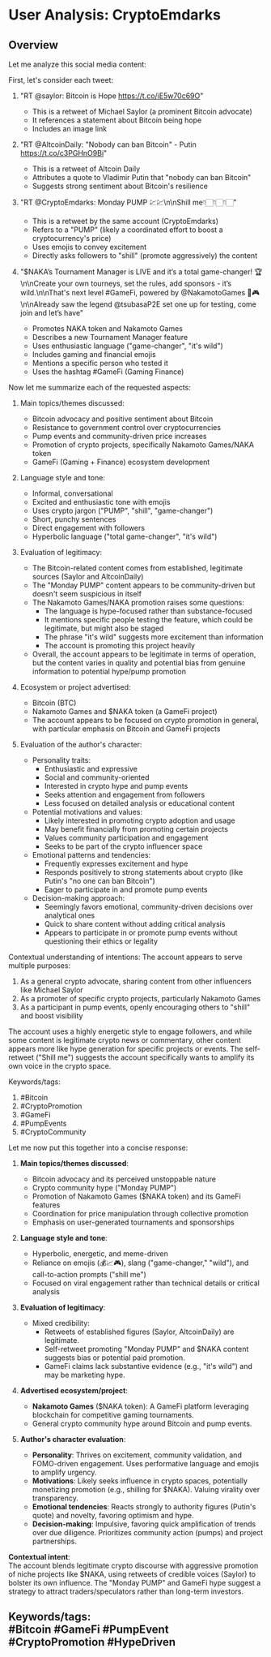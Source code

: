 # User Analysis: CryptoEmdarks

## Overview

<think>
Let me analyze this social media content:

First, let's consider each tweet:

1. "RT @saylor: Bitcoin is Hope https://t.co/iE5w70c69O"
   - This is a retweet of Michael Saylor (a prominent Bitcoin advocate)
   - It references a statement about Bitcoin being hope
   - Includes an image link

2. "RT @AltcoinDaily: \"Nobody can ban Bitcoin\" - Putin https://t.co/c3PGHnO9Bi"
   - This is a retweet of Altcoin Daily
   - Attributes a quote to Vladimir Putin that "nobody can ban Bitcoin"
   - Suggests strong sentiment about Bitcoin's resilience

3. "RT @CryptoEmdarks: Monday PUMP 💹💹\n\nShill me👇🏻👇🏻👇🏻"
   - This is a retweet by the same account (CryptoEmdarks)
   - Refers to a "PUMP" (likely a coordinated effort to boost a cryptocurrency's price)
   - Uses emojis to convey excitement
   - Directly asks followers to "shill" (promote aggressively) the content

4. "$NAKA’s Tournament Manager is LIVE and it’s a total game-changer! 🏆\n\nCreate your own tourneys, set the rules, add sponsors - it’s wild.\n\nThat's next level #GameFi, powered by @NakamotoGames 👑🎮\n\nAlready saw the legend @tsubasaP2E set one up for testing, come join and let’s have"
   - Promotes NAKA token and Nakamoto Games
   - Describes a new Tournament Manager feature
   - Uses enthusiastic language ("game-changer", "it's wild")
   - Includes gaming and financial emojis
   - Mentions a specific person who tested it
   - Uses the hashtag #GameFi (Gaming Finance)

Now let me summarize each of the requested aspects:

1. Main topics/themes discussed:
   - Bitcoin advocacy and positive sentiment about Bitcoin
   - Resistance to government control over cryptocurrencies
   - Pump events and community-driven price increases
   - Promotion of crypto projects, specifically Nakamoto Games/NAKA token
   - GameFi (Gaming + Finance) ecosystem development

2. Language style and tone:
   - Informal, conversational
   - Excited and enthusiastic tone with emojis
   - Uses crypto jargon ("PUMP", "shill", "game-changer")
   - Short, punchy sentences
   - Direct engagement with followers
   - Hyperbolic language ("total game-changer", "it's wild")

3. Evaluation of legitimacy:
   - The Bitcoin-related content comes from established, legitimate sources (Saylor and AltcoinDaily)
   - The "Monday PUMP" content appears to be community-driven but doesn't seem suspicious in itself
   - The Nakamoto Games/NAKA promotion raises some questions:
     - The language is hype-focused rather than substance-focused
     - It mentions specific people testing the feature, which could be legitimate, but might also be staged
     - The phrase "it's wild" suggests more excitement than information
     - The account is promoting this project heavily
   - Overall, the account appears to be legitimate in terms of operation, but the content varies in quality and potential bias from genuine information to potential hype/pump promotion

4. Ecosystem or project advertised:
   - Bitcoin (BTC)
   - Nakamoto Games and $NAKA token (a GameFi project)
   - The account appears to be focused on crypto promotion in general, with particular emphasis on Bitcoin and GameFi projects

5. Evaluation of the author's character:
   - Personality traits: 
     - Enthusiastic and expressive
     - Social and community-oriented
     - Interested in crypto hype and pump events
     - Seeks attention and engagement from followers
     - Less focused on detailed analysis or educational content
   - Potential motivations and values:
     - Likely interested in promoting crypto adoption and usage
     - May benefit financially from promoting certain projects
     - Values community participation and engagement
     - Seeks to be part of the crypto influencer space
   - Emotional patterns and tendencies:
     - Frequently expresses excitement and hype
     - Responds positively to strong statements about crypto (like Putin's "no one can ban Bitcoin")
     - Eager to participate in and promote pump events
   - Decision-making approach:
     - Seemingly favors emotional, community-driven decisions over analytical ones
     - Quick to share content without adding critical analysis
     - Appears to participate in or promote pump events without questioning their ethics or legality

Contextual understanding of intentions:
The account appears to serve multiple purposes:
1. As a general crypto advocate, sharing content from other influencers like Michael Saylor
2. As a promoter of specific crypto projects, particularly Nakamoto Games
3. As a participant in pump events, openly encouraging others to "shill" and boost visibility

The account uses a highly energetic style to engage followers, and while some content is legitimate crypto news or commentary, other content appears more like hype generation for specific projects or events. The self-retweet ("Shill me") suggests the account specifically wants to amplify its own voice in the crypto space.

Keywords/tags:
1. #Bitcoin
2. #CryptoPromotion
3. #GameFi
4. #PumpEvents
5. #CryptoCommunity

Let me now put this together into a concise response:
</think>

1. **Main topics/themes discussed**:  
   - Bitcoin advocacy and its perceived unstoppable nature  
   - Crypto community hype ("Monday PUMP")  
   - Promotion of Nakamoto Games ($NAKA token) and its GameFi features  
   - Coordination for price manipulation through collective promotion  
   - Emphasis on user-generated tournaments and sponsorships  

2. **Language style and tone**:  
   - Hyperbolic, energetic, and meme-driven  
   - Reliance on emojis (💰📈🎮), slang ("game-changer," "wild"), and call-to-action prompts ("shill me")  
   - Focused on viral engagement rather than technical details or critical analysis  

3. **Evaluation of legitimacy**:  
   - Mixed credibility:  
     - Retweets of established figures (Saylor, AltcoinDaily) are legitimate.  
     - Self-retweet promoting "Monday PUMP" and $NAKA content suggests bias or potential paid promotion.  
     - GameFi claims lack substantive evidence (e.g., "it's wild") and may be marketing hype.  

4. **Advertised ecosystem/project**:  
   - **Nakamoto Games** ($NAKA token): A GameFi platform leveraging blockchain for competitive gaming tournaments.  
   - General crypto community hype around Bitcoin and pump events.  

5. **Author's character evaluation**:  
   - **Personality**: Thrives on excitement, community validation, and FOMO-driven engagement. Uses performative language and emojis to amplify urgency.  
   - **Motivations**: Likely seeks influence in crypto spaces, potentially monetizing promotion (e.g., shilling for $NAKA). Valuing virality over transparency.  
   - **Emotional tendencies**: Reacts strongly to authority figures (Putin's quote) and novelty, favoring optimism and hype.  
   - **Decision-making**: Impulsive, favoring quick amplification of trends over due diligence. Prioritizes community action (pumps) and project partnerships.  

**Contextual intent**:  
The account blends legitimate crypto discourse with aggressive promotion of niche projects like $NAKA, using retweets of credible voices (Saylor) to bolster its own influence. The "Monday PUMP" and GameFi hype suggest a strategy to attract traders/speculators rather than long-term investors.  

**Keywords/tags**:  
#Bitcoin #GameFi #PumpEvent #CryptoPromotion #HypeDriven
---
